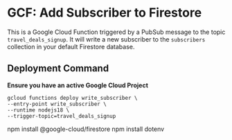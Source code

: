 # GCF: Add Subscriber to Firestore

This is a Google Cloud Function triggered by a PubSub message to the topic `travel_deals_signup`. It will write a new subscriber to the `subscribers` collection in your default Firestore database.

## Deployment Command
**Ensure you have an active Google Cloud Project**
```
gcloud functions deploy write_subscriber \
--entry-point write_subscriber \
--runtime nodejs18 \
--trigger-topic=travel_deals_signup 

```



npm install @google-cloud/firestore
npm install dotenv